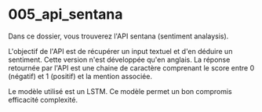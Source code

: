 ﻿# 005_api_sentana

Dans ce dossier, vous trouverez l'API sentana (sentiment analaysis). 

L'objectif de l'API est de récupérer un input textuel et d'en déduire un sentiment. Cette version n'est développée qu'en anglais.
La réponse retournée par l'API est une chaine de caractère comprenant le score entre 0 (négatif) et 1 (positif) et la mention associée.

Le modèle utilisé est un LSTM. Ce modèle permet un bon compromis efficacité complexité.
